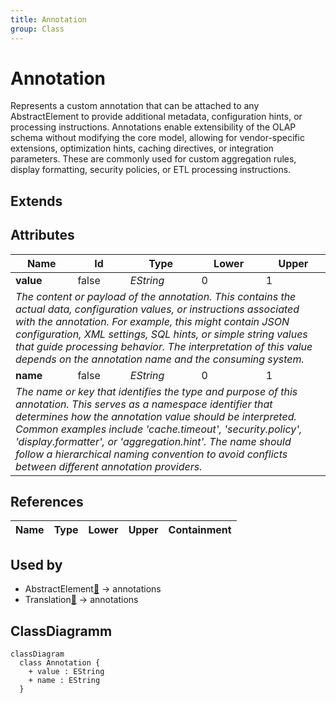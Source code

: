 ```yaml
---
title: Annotation
group: Class
---
```


# Annotation<a name="class-annotation"></a>

Represents a custom annotation that can be attached to any AbstractElement to provide additional metadata, configuration hints, or processing instructions. Annotations enable extensibility of the OLAP schema without modifying the core model, allowing for vendor-specific extensions, optimization hints, caching directives, or integration parameters. These are commonly used for custom aggregation rules, display formatting, security policies, or ETL processing instructions.
## Extends

## Attributes

<table>
  <thead>
    <tr>
      <th>Name</th>
      <th>Id</th>
      <th>Type</th>
      <th>Lower</th>
      <th>Upper</th>
    </tr>
  </thead>
  <tbody>
    <tr>
      <td><strong>value</strong></td>
      <td>false</td>
      <td><em>EString</em></td>
      <td>0</td>
      <td>1</td>
    </tr>
    <tr>
      <td colspan="5"><em>The content or payload of the annotation. This contains the actual data, configuration values, or instructions associated with the annotation. For example, this might contain JSON configuration, XML settings, SQL hints, or simple string values that guide processing behavior. The interpretation of this value depends on the annotation name and the consuming system.</em></td>
    </tr>
    <tr>
      <td><strong>name</strong></td>
      <td>false</td>
      <td><em>EString</em></td>
      <td>0</td>
      <td>1</td>
    </tr>
    <tr>
      <td colspan="5"><em>The name or key that identifies the type and purpose of this annotation. This serves as a namespace identifier that determines how the annotation value should be interpreted. Common examples include 'cache.timeout', 'security.policy', 'display.formatter', or 'aggregation.hint'. The name should follow a hierarchical naming convention to avoid conflicts between different annotation providers.</em></td>
    </tr>
  </tbody>
</table>

## References

<table>
  <thead>
    <tr>
      <th>Name</th>
      <th>Type</th>
      <th>Lower</th>
      <th>Upper</th>
      <th>Containment</th>
    </tr>
  </thead>
  <tbody>
  </tbody>
</table>



## Used by

- AbstractElement[🔗](./class-AbstractElement) → annotations
- Translation[🔗](./class-Translation) → annotations

## ClassDiagramm

```mermaid
classDiagram
  class Annotation {
    + value : EString
    + name : EString
  }



```

